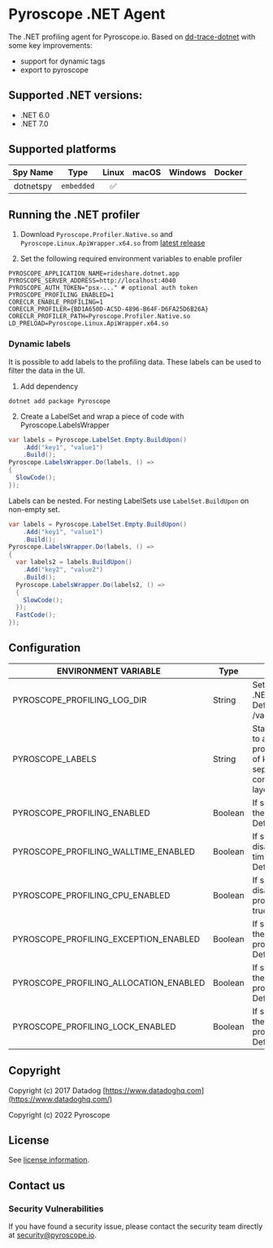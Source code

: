 # Pyroscope .NET Agent

The .NET profiling agent for Pyroscope.io. Based on [dd-trace-dotnet](https://github.com/DataDog/dd-trace-dotnet) with some key improvements:
- support for dynamic tags
- export to pyroscope

## Supported .NET versions:
 - .NET 6.0
 - .NET 7.0
 
## Supported platforms

| Spy Name     | Type         | Linux | macOS | Windows | Docker |
|:------------:|:------------:|:-----:|:-----:|:-------:|:------:|
| dotnetspy    | `embedded`   |   ✅  |       |         |        |

## Running the .NET profiler

1. Download `Pyroscope.Profiler.Native.so` and `Pyroscope.Linux.ApiWrapper.x64.so` from [latest release](https://github.com/pyroscope-io/pyroscope-dotnet/releases/)

2. Set the following required environment variables to enable profiler
```shell
PYROSCOPE_APPLICATION_NAME=rideshare.dotnet.app
PYROSCOPE_SERVER_ADDRESS=http://localhost:4040
PYROSCOPE_AUTH_TOKEN="psx-..." # optional auth token
PYROSCOPE_PROFILING_ENABLED=1
CORECLR_ENABLE_PROFILING=1
CORECLR_PROFILER={BD1A650D-AC5D-4896-B64F-D6FA25D6B26A}
CORECLR_PROFILER_PATH=Pyroscope.Profiler.Native.so
LD_PRELOAD=Pyroscope.Linux.ApiWrapper.x64.so
```

### Dynamic labels
It is possible to add labels to the profiling data. These labels can be used to filter the data in the UI.

1. Add dependency 
```shell
dotnet add package Pyroscope
````
2. Create a LabelSet and wrap a piece of code with Pyroscope.LabelsWrapper
```java
var labels = Pyroscope.LabelSet.Empty.BuildUpon()
    .Add("key1", "value1")
    .Build();
Pyroscope.LabelsWrapper.Do(labels, () =>
{
  SlowCode();
});
```

Labels can be nested. For nesting LabelSets use `LabelSet.BuildUpon` on non-empty set.
```java
var labels = Pyroscope.LabelSet.Empty.BuildUpon()
    .Add("key1", "value1")
    .Build();
Pyroscope.LabelsWrapper.Do(labels, () =>
{
  var labels2 = labels.BuildUpon()
    .Add("key2", "value2")
    .Build();
  Pyroscope.LabelsWrapper.Do(labels2, () =>
  {
    SlowCode();
  });
  FastCode();
});
```

## Configuration

| ENVIRONMENT VARIABLE            | Type         | DESCRIPTION |
|---------------------------------|------------|-----------|
| PYROSCOPE_PROFILING_LOG_DIR            | String       | Sets the directory for .NET Profiler logs. Defaults to /var/log/pyroscope/ . |
| PYROSCOPE_LABELS                       | String       | Static labels to apply to an uploaded profile. Must be a list of key:value separated by commas such as: layer:api,team:intake. |
| PYROSCOPE_PROFILING_ENABLED            | Boolean      | If set to true, enables the .NET Profiler. Defaults to false. |
| PYROSCOPE_PROFILING_WALLTIME_ENABLED   | Boolean      | If set to false, disables the Wall time profiling. Defaults to true. |
| PYROSCOPE_PROFILING_CPU_ENABLED        | Boolean      | If set to false, disables the CPU profiling. Defaults to true. |
| PYROSCOPE_PROFILING_EXCEPTION_ENABLED  | Boolean      | If set to true, enables the Exceptions profiling (beta). Defaults to false. |
| PYROSCOPE_PROFILING_ALLOCATION_ENABLED | Boolean      | If set to true, enables the Allocations profiling (beta). Defaults to false. |
| PYROSCOPE_PROFILING_LOCK_ENABLED       | Boolean      | If set to true, enables the Lock Contention profiling (beta). Defaults to false. |

## Copyright

Copyright (c) 2017 Datadog
[https://www.datadoghq.com](https://www.datadoghq.com/)

Copyright (c) 2022 Pyroscope

## License

See [license information](../LICENSE).

## Contact us

### Security Vulnerabilities

If you have found a security issue, please contact the security team directly at [security@pyroscope.io](mailto:security@pyroscope.io).
